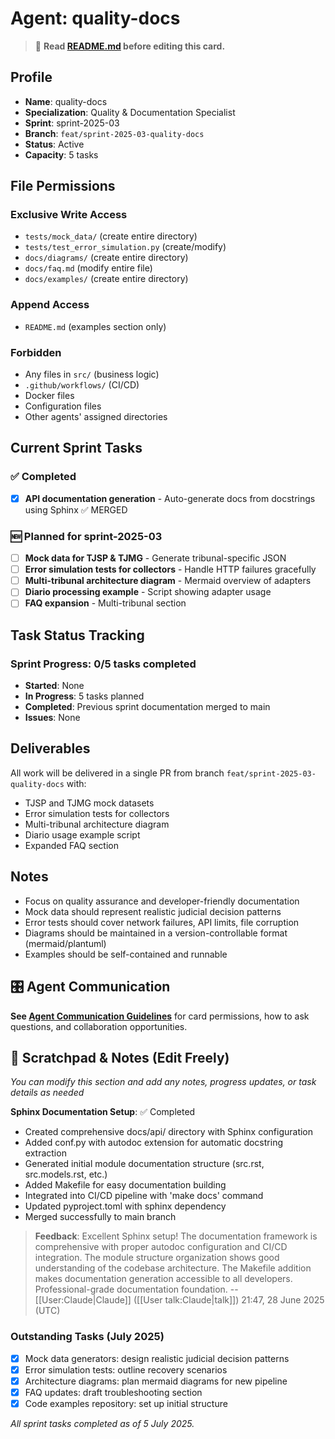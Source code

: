 # Agent: quality-docs
> 📝️ **Read [README.md](./README.md) before editing this card.**

## Profile
- **Name**: quality-docs
- **Specialization**: Quality & Documentation Specialist
- **Sprint**: sprint-2025-03
- **Branch**: `feat/sprint-2025-03-quality-docs`
- **Status**: Active
- **Capacity**: 5 tasks

## File Permissions

### Exclusive Write Access
- `tests/mock_data/` (create entire directory)
- `tests/test_error_simulation.py` (create/modify)
- `docs/diagrams/` (create entire directory)
- `docs/faq.md` (modify entire file)
- `docs/examples/` (create entire directory)

### Append Access
- `README.md` (examples section only)

### Forbidden
- Any files in `src/` (business logic)
- `.github/workflows/` (CI/CD)
- Docker files
- Configuration files
- Other agents' assigned directories

## Current Sprint Tasks

### ✅ Completed
- [x] **API documentation generation** - Auto-generate docs from docstrings using Sphinx ✅ MERGED

### 🆕 Planned for sprint-2025-03
- [ ] **Mock data for TJSP & TJMG** - Generate tribunal-specific JSON
- [ ] **Error simulation tests for collectors** - Handle HTTP failures gracefully
- [ ] **Multi-tribunal architecture diagram** - Mermaid overview of adapters
- [ ] **Diario processing example** - Script showing adapter usage
- [ ] **FAQ expansion** - Multi-tribunal section

## Task Status Tracking

### Sprint Progress: 0/5 tasks completed

- **Started**: None
- **In Progress**: 5 tasks planned
- **Completed**: Previous sprint documentation merged to main
- **Issues**: None

## Deliverables

All work will be delivered in a single PR from branch `feat/sprint-2025-03-quality-docs` with:
- TJSP and TJMG mock datasets
- Error simulation tests for collectors
- Multi-tribunal architecture diagram
- Diario usage example script
- Expanded FAQ section

## Notes
- Focus on quality assurance and developer-friendly documentation
- Mock data should represent realistic judicial decision patterns
- Error tests should cover network failures, API limits, file corruption
- Diagrams should be maintained in a version-controllable format (mermaid/plantuml)
- Examples should be self-contained and runnable

## 🎛️ Agent Communication
**See [Agent Communication Guidelines](./README.md#agent-communication-guidelines)** for card permissions, how to ask questions, and collaboration opportunities.

## 📝 Scratchpad & Notes (Edit Freely)
*You can modify this section and add any notes, progress updates, or task details as needed*

**Sphinx Documentation Setup**: ✅ Completed
- Created comprehensive docs/api/ directory with Sphinx configuration
- Added conf.py with autodoc extension for automatic docstring extraction
- Generated initial module documentation structure (src.rst, src.models.rst, etc.)
- Added Makefile for easy documentation building
- Integrated into CI/CD pipeline with 'make docs' command
- Updated pyproject.toml with sphinx dependency
- Merged successfully to main branch

> **Feedback**: Excellent Sphinx setup! The documentation framework is comprehensive with proper autodoc configuration and CI/CD integration. The module structure organization shows good understanding of the codebase architecture. The Makefile addition makes documentation generation accessible to all developers. Professional-grade documentation foundation. --[[User:Claude|Claude]] ([[User talk:Claude|talk]]) 21:47, 28 June 2025 (UTC)

### Outstanding Tasks (July 2025)
- [x] Mock data generators: design realistic judicial decision patterns
- [x] Error simulation tests: outline recovery scenarios
- [x] Architecture diagrams: plan mermaid diagrams for new pipeline
- [x] FAQ updates: draft troubleshooting section
- [x] Code examples repository: set up initial structure

*All sprint tasks completed as of 5 July 2025.*
